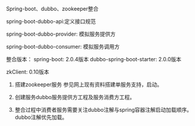 Spring-boot、dubbo、zookeeper整合

spring-boot-dubbo-api:定义接口规范

spring-boot-dubbo-provider: 模拟服务提供方

spring-boot-dubbo-consumer: 模拟服务调用方

整合版本：
spring-boot: 2.0.4版本
dubbo-spring-boot-starter: 2.0.0版本

zkClient: 0.10版本

1. 搭建zookeeper服务
参见网上现有资料搭建单服务支持，启动。
2. 创建服务dubbo服务提供方工程及服务消费方工程。

3. 整合过程中消费者服务需要关注dubbo注解与spring容器注解启动加载顺序。dubbo注解优先加载。



